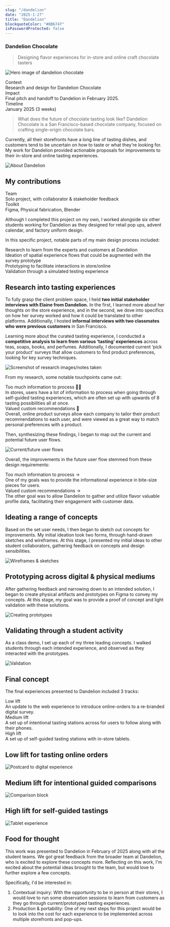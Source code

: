 ```yaml
---
slug: "/dandelion"
date: "2025-1-27"
title: "Dandelion"
blockquoteColor: "#8B6747"
isPasswordProtected: false
---
```


### Dandelion Chocolate
> Designing flavor experiences for in-store and online craft chocolate tasters

![Hero image of dandelion chocolate](../src/images/dandelion/Splash.png)

<div class="info-container">
    <div class="info-block">
        <div class="info-title">Context</div>
        Research and design for Dandelion Chocolate
    </div>
    <div class="info-block">
        <div class="info-title">Impact</div>
        Final pitch and handoff to Dandelion in February 2025.
    </div>
    <div class="info-block">
        <div class="info-title">Timeline</div>
        January 2025 (3 weeks) 
    </div>
</div>

>What does the future of chocolate tasting look like?
Dandelion Chocolate is a San Francisco-based chocolate company, focused on crafting single-origin chocolate bars. 

Currently, all their storefronts  have a long line of tasting dishes, and customers tend to be uncertain on how to taste or what they're looking for. My work for Dandelion provided actionable proposals for improvements to their in-store and online tasting experiences.

![About Dandelion](../src/images/dandelion/Current.png)

## My contributions
<div class="info-container">
    <div class="info-block">
        <div class="info-title">Team</div>
        Solo project, with collaborator & stakeholder feedback
    </div>
    <div class="info-block">
        <div class="info-title">Toolkit</div>
        Figma, Physical fabrication, Blender
    </div>
</div>

Although I completed this project on my own, I worked alongside six other students working for Dandelion as they designed for retail pop ups, advent calendar, and factory uniform design. 

In this specific project, notable parts of my main design process included:
<div class="process-flow">
  <div class="process-step">
    <span class="process-title">Research</span>
    <span class="process-desc">to learn from the experts and customers at Dandelion</span>
  </div>
  <div class="process-step">
    <span class="process-title">Ideation</span>
    <span class="process-desc">of spatial experience flows that could be augmented with the survey prototype</span>
  </div>
  <div class="process-step">
    <span class="process-title">Prototyping</span>
    <span class="process-desc">to facilitate interactions in store/online</span>
  </div>
  <div class="process-step">
    <span class="process-title">Validation</span>
    <span class="process-desc">through a simulated testing experience</span>
  </div>
</div>


## Research into tasting experiences
To fully grasp the client problem space, I held **two initial stakeholder interviews with Elaine from Dandelion.** In the first, I learned more about her thoughts on the store experience, and in the second, we dove into specifics on how her survey worked and how it could be translated to other platforms. Additionally, I hosted **informal interviews with two classmates who were previous customers** in San Francisco. 

Learning more about the curated tasting experience, I conducted a **competitive analysis to learn from various ‘tasting’ experiences** across teas, soaps, books, and perfumes. Additionally, I documented current ‘pick your product’ surveys that allow customers to find product preferences, looking for key survey techniques. 

![Screenshot of research images/notes taken](../src/images/dandelion/Research.png)

From my research, some notable touchpoints came out: 

<div class="info-container">
  <div class="info-block">
   <div class="info-title">Too much information to process 😵‍💫</div>
  In stores, users have a lot of information to process when going through self-guided tasting experiences, which are often set up with upwards of 8 tasting possibilities all at once.
  </div>
  <div class="info-block">
   <div class="info-title">Valued custom recommendations 💌</div>
  Overall, online product surveys allow each company to tailor their product recommendations to each user, and were viewed as a great way to match personal preferences with a product. 
  </div>
</div>

Then, synthesizing these findings, I began to map out the current and potential future user flows.

![Current/future user flows](../src/images/dandelion/Synthesis.png)

Overall, the improvements in the future user flow stemmed from these design requirements:

<div class="info-container">
  <div class="info-block">
   <div class="info-title">Too much information to process →</div>
  One of my goals was to provide the informational experience in bite-size pieces for users.
  </div>
  <div class="info-block">
   <div class="info-title">Valued custom recommendations →</div>
  The other goal was to allow Dandelion to gather and utilize flavor valuable profile data, facilitating their engagement with customer data.
  </div>
</div>

## Ideating a range of concepts
Based on the set user needs, I then began to sketch out concepts for improvements. My initial ideation took two forms, through hand-drawn sketches and wireframes. At this stage, I presented my initial ideas to other student collaborators, gathering feedback on concepts and design sensibilities. 

![Wireframes & sketches](../src/images/dandelion/Ideation.png)

## Prototyping across digital & physical mediums 
After gathering feedback and narrowing down to an intended solution, I began to create physical artifacts and prototypes on Figma to convey my concepts. At this stage, my goal was to provide a proof of concept and light validation with these solutions. 

![Creating prototypes](../src/images/dandelion/Prototyping.png)

## Validating through a student activity
As a class demo, I set up each of my three leading concepts. I walked students through each intended experience, and observed as they interacted with the prototypes. 

![Validation](../src/images/dandelion/Validation.png)

## Final concept
The final experiences presented to Dandelion included 3 tracks:

<div class="info-container">
  <div class="info-block">
   <div class="info-title">Low lift</div>
    An update to the web experience to introduce online-orders to a re-branded digital survey.
  </div>
    <div class="info-block">
   <div class="info-title">Medium lift</div>
  A set up of intentional tasting stations across for users to follow along with their phones.
  </div>
  <div class="info-block">
   <div class="info-title">High lift</div>
  A set up of self-guided tasting stations with in-store tablets.
  </div>
</div>

## Low lift for tasting online orders
![Postcard to digital experience](../src/images/dandelion/Final.png)

## Medium lift for intentional guided comparisons
![Comparison block](../src/images/dandelion/Final-2.png)

## High lift for self-guided tastings
![Tablet experience](../src/images/dandelion/Final-1.png)

## Food for thought
This work was presented to Dandelion in February of 2025 along with all the student teams. We got great feedback from the broader team at Dandelion, who is excited to explore these concepts more. Reflecting on this work, I'm excited about the potential ideas brought to the team, but would love to further explore a few concepts. 

Specifically, I'd be interested in:
1. Contextual inquiry: With the opportunity to be in person at their stores, I would love to run some observation sessions to learn from customers as they go through current/prototyped tasting experiences. 
2. Production & portability: One of my next steps for this project would be to look into the cost for each experience to be implemented across multiple storefronts and pop-ups. 
